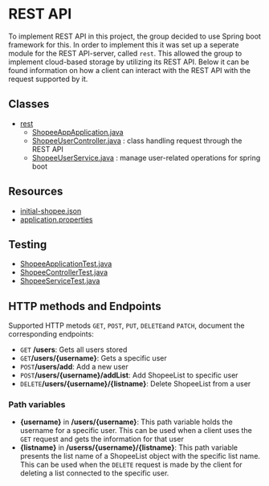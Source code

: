 # REST API

To implement REST API in this project, the group decided to use Spring boot framework for this. In order to implement this it was set up a seperate module for the REST API-server, called `rest`. This allowed the group to implement cloud-based storage by utilizing its REST API. Below it can be found information on how a client can interact with the REST API with the request supported by it. 


## **Classes**
- [rest](shopee/rest/src/main/java/shopee/rest)
    - [ShopeeAppApplication.java](shopee/rest/src/main/java/shopee/rest/ShopeeAppApplication.java)
    - [ShopeeUserController.java](shopee/rest/src/main/java/shopee/rest/ShopeeUserController.java) : class handling request through the REST API
    - [ShopeeUserService.java](shopee/rest/src/main/java/shopee/rest/ShopeUserService.java) : manage user-related operations for spring boot

## **Resources**
- [initial-shopee.json](shopee/rest/src/main/resources/shopee/rest/initial-shopee.json)
- [application.properties](shopee/rest/src/main/resources/shopee/rest/application.properties)

## **Testing**
- [ShopeeApplicationTest.java](shopee/rest/src/test/java/shopee/rest/ShopeeApplicationTest.java)
- [ShopeeControllerTest.java](shopee/rest/src/test/java/shopee/rest/ShopeeControllerTest.java)
- [ShopeeServiceTest.java](shopee/rest/src/test/java/shopee/rest/ShopeServiceTest.java)

## **HTTP methods and Endpoints**
Supported HTTP metods `GET`, `POST`, `PUT`, `DELETE`and `PATCH`, document the corresponding endpoints:

* `GET` **/users**: Gets all users stored
* `GET`**/users/{username}**: Gets a specific user 
* `POST`**/users/add**: Add a new user
* `POST`**/users/{username}/addList**: Add ShopeeList to specific user
* `DELETE`**/users/{username}/{listname}**: Delete ShopeeList from a user

### **Path variables**
* **{username}** in **/users/{username}**: This path variable holds the username for a specific user. This can be used when a client uses the `GET` request and gets the information for that user
* **{listname}** in **/userss/{username}/{listname}**: This path variable presents the list name of a ShopeeList object with the specific list name. This can be used when the `DELETE` request is made by the client for deleting a list connected to the specific user. 

